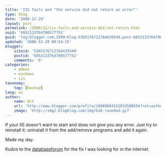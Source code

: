 ```yaml
---
title: 'IIS fails and "the service did not return an error"'
type: blog
date: '2008-12-29'
layout: post
permalink: /2008/12/iis-fails-and-service-did-not-return.html
uuid: '6852133764700577752'
guid: 'tag:blogger.com,1999:blog-5365176712784435549.post-6852133764700577752'
updated: '2008-12-29 08:54:15'
blogger:
    siteid: '5365176712784435549'
    postid: '6852133764700577752'
    comments: '0'
categories:
    - admin
    - windows
    - iis
taxonomy:
    tag: [backup]
lang: us
author:
    name: Oct
    url: 'http://www.blogger.com/profile/10969884152933508554?rel=author'
    image: 'http://img2.blogblog.com/img/b16-rounded.gif'
---
```



If your IIS doesn't want to start and does not give you any error. Just try to reinstall it: uninstall it from the add/remove programs and add it again.

Made my day.

Kudos to the <a href="http://databaseforum.info/8/3/ac16d34e6fe39c78.html">databaseforum</a> for the fix I was looking for in the internet.

